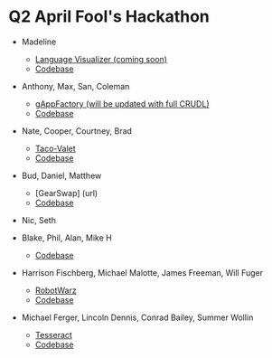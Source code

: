 # Q2 April Fool's Hackathon

* Madeline
  * [Language Visualizer (coming soon)](url)
  * [Codebase](https://github.com/madelinepick/q2-hackathon/tree/bubblechart)

* Anthony, Max, San, Coleman
  * [gAppFactory (will be updated with full CRUDL)](https://gappfactory.herokuapp.com/)
  * [Codebase](https://github.com/kelleghan1/gAppFactory.git)

* Nate, Cooper, Courtney, Brad
  * [Taco-Valet](https://taco-valet.herokuapp.com/)
  * [Codebase](https://github.com/butters5789/Taco-Valet)

* Bud, Daniel, Matthew
    * [GearSwap] (url)
    * [Codebase](https://github.com/budaminof/g20-hackathon)

* Nic, Seth

* Blake, Phil, Alan, Mike H
    * [Codebase](https://github.com/blakeface/fablibs)

* Harrison Fischberg, Michael Malotte, James Freeman, Will Fuger
  * [RobotWarz](url)
  * [Codebase](https://github.com/FreemanJamesH/robotWarz)

* Michael Ferger, Lincoln Dennis, Conrad Bailey, Summer Wollin
  * [Tesseract](https://banana-sundae-10439.herokuapp.com)
  * [Codebase](https://github.com/MFerger/Tessaract)
